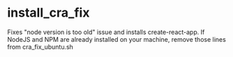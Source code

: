 # install_cra_fix
Fixes "node version is too old" issue and installs create-react-app.
If NodeJS and NPM are already installed on your machine, remove those lines from cra_fix_ubuntu.sh
